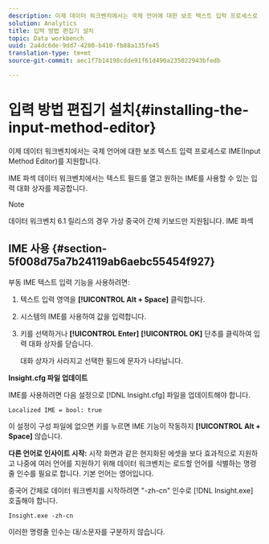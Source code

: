 ```yaml
---
description: 이제 데이터 워크벤치에서는 국제 언어에 대한 보조 텍스트 입력 프로세스로 IME(Input Method Editor)를 지원합니다.
solution: Analytics
title: 입력 방법 편집기 설치
topic: Data workbench
uuid: 2a4dc6de-9dd7-4280-b410-fb88a135fe45
translation-type: tm+mt
source-git-commit: aec1f7b14198cdde91f61d490a235022943bfedb

---
```



# 입력 방법 편집기 설치{#installing-the-input-method-editor}

이제 데이터 워크벤치에서는 국제 언어에 대한 보조 텍스트 입력 프로세스로 IME(Input Method Editor)를 지원합니다.

IME 파섹 데이터 워크벤치에서는 텍스트 필드를 열고 원하는 IME를 사용할 수 있는 입력 대화 상자를 제공합니다.

>[!NOTE]
>
>데이터 워크벤치 6.1 릴리스의 경우 가상 중국어 간체 키보드만 지원됩니다. IME 파섹

## IME 사용 {#section-5f008d75a7b24119ab6aebc55454f927}

부동 IME 텍스트 입력 기능을 사용하려면:

1. 텍스트 입력 영역을 **[!UICONTROL Alt + Space]** 클릭합니다.
1. 시스템의 IME를 사용하여 값을 입력합니다.
1. 키를 선택하거나 **[!UICONTROL Enter]** **[!UICONTROL OK]** 단추를 클릭하여 입력 대화 상자를 닫습니다.

   대화 상자가 사라지고 선택한 필드에 문자가 나타납니다.

**Insight.cfg 파일 업데이트**

IME를 사용하려면 다음 설정으로 [!DNL Insight.cfg] 파일을 업데이트해야 합니다.

```
Localized IME = bool: true
```

이 설정이 구성 파일에 없으면 키를 누르면 IME 기능이 작동하지 **[!UICONTROL Alt + Space]** 않습니다.

**다른 언어로 인사이트 시작:** 시작 화면과 같은 현지화된 에셋을 보다 효과적으로 지원하고 나중에 여러 언어를 지원하기 위해 데이터 워크벤치는 로드할 언어를 식별하는 명령줄 인수를 필요로 합니다. 기본 언어는 영어입니다.

중국어 간체로 데이터 워크벤치를 시작하려면 &quot;-zh-cn&quot; 인수로 [!DNL Insight.exe] 호출해야 합니다.

```
Insight.exe -zh-cn
```

이러한 명령줄 인수는 대/소문자를 구분하지 않습니다.
